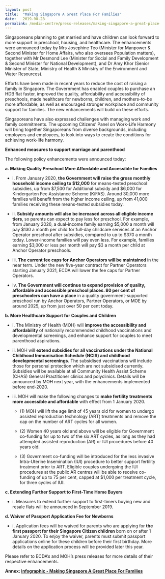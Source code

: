 ```yaml
---
layout: post
title:  "Making Singapore A Great Place For Families"
date:   2019-08-28
permalink: /media-centre/press-releases/making-singapore-a-great-place-for-families/
---
```


Singaporeans planning to get married and have children can look forward to more support in preschool, housing, and healthcare. The enhancements were announced today by Mrs Josephine Teo (Minister for Manpower & Second Minister for Home Affairs, who also oversees Population matters), together with Mr Desmond Lee (Minister for Social and Family Development & Second Minister for National Development), and Dr Amy Khor (Senior Minister of State, Ministry of Health & Ministry of the Environment and Water Resources). 

Efforts have been made in recent years to reduce the cost of raising a family in Singapore. The Government has enabled couples to purchase an HDB flat faster, improved the quality, affordability and accessibility of preschools, made healthcare for newborns, children, and mothers-to-be more affordable, as well as encouraged stronger workplace and community support for families. The new enhancements will build on these efforts. 

Singaporeans have also expressed challenges with managing work and family commitments. The upcoming Citizens’ Panel on Work-Life Harmony will bring together Singaporeans from diverse backgrounds, including employers and employees, to look into ways to create the conditions for achieving work-life harmony. 

**Enhanced measures to support marriage and parenthood**

The following policy enhancements were announced today:

  **a.	Making Quality Preschool More Affordable and Accessible for Families**

 * i.	From January 2020, **the Government will raise the gross monthly household income ceiling to $12,000** for means-tested preschool subsidies, up from $7,500 for Additional subsidy and $6,000 for Kindergarten Fee Assistance Scheme (KiFAS). Around 30,000 more families will benefit from the higher income ceiling, up from 41,000 families receiving these means-tested subsidies today.

 * ii.	**Subsidy amounts will also be increased across all eligible income tiers**, so parents can expect to pay less for preschool. For example, from January 2020, a dual-income family earning $5,000 a month will pay $130 a month per child for full-day childcare services at an Anchor Operator  preschool after subsidies, compared to up to $370 a month today. Lower-income families will pay even less. For example, families earning $3,000 or less per month will pay $3 a month per child at Anchor Operator preschools.
 
 * iii.	**The current fee caps for Anchor Operators will be maintained** in the near term. Under the new five-year contract for Partner Operators  starting January 2021, ECDA will lower the fee caps for Partner Operators. 

 * iv.	**The Government will continue to expand provision of quality, affordable and accessible preschool places. 80 per cent of preschoolers can have a place** in a quality government-supported preschool run by Anchor Operators, Partner Operators, or MOE by around 2025, up from just over 50 per cent today.

**b.	More Healthcare Support for Couples and Children**

 * i.	The Ministry of Health (MOH) will **improve the accessibility and affordability** of nationally recommended childhood vaccinations and developmental screenings, and enhance support for couples to meet parenthood aspirations. 

 * ii.	MOH will **extend subsidies for all vaccinations under the National Childhood Immunisation Schedule (NCIS) and childhood developmental screenings**. The subsidised vaccinations will include those for personal protection which are not subsidised currently. Subsidies will be available at all Community Health Assist Scheme (CHAS) General Practitioner clinics and polyclinics. Details will be announced by MOH next year, with the enhancements implemented before end-2020.

 * iii.	MOH will make the following changes to **make fertility treatments more accessible and affordable** with effect from 1 January 2020.

   * (1)	MOH will lift the age limit of 45 years old for women to undergo assisted reproduction technology (ART) treatments and remove the cap on the number of ART cycles for all women.

   * (2)	Women 40 years old and above will be eligible for Government co-funding for up to two of the six ART cycles, as long as they had attempted assisted reproduction (AR) or IUI procedures before 40 years old.  

   * (3)	Government co-funding will be introduced for the less invasive Intra-Uterine Insemination (IUI) procedure to better support fertility treatment prior to ART. Eligible couples undergoing the IUI procedures at the public AR centres will be able to receive co-funding of up to 75 per cent, capped at $1,000 per treatment cycle, for three cycles of IUI.

**c.	Extending Further Support to First-Time Home Buyers**

 * i.	Measures to extend further support to first-timers buying new and resale flats will be announced in September 2019.

**d.	Waiver of Passport Application Fee for Newborns**

 * i.	Application fees will be waived for parents who are applying for **the first passport for their Singapore Citizen children** born on or after 1 January 2020. To enjoy the waiver, parents must submit passport applications online for these children before their first birthday. More details on the application process will be provided later this year. 

Please refer to ECDA’s and MOH’s press releases for more details of their respective enhancements. 



**Annex: [Infographic - Making Singapore A Great Place For Families](/files/media-centre/press-releases/Infographic%20Making%20Singapore%20A%20Great%20Place%20For%20Families%20Aug%202019.pdf)**


